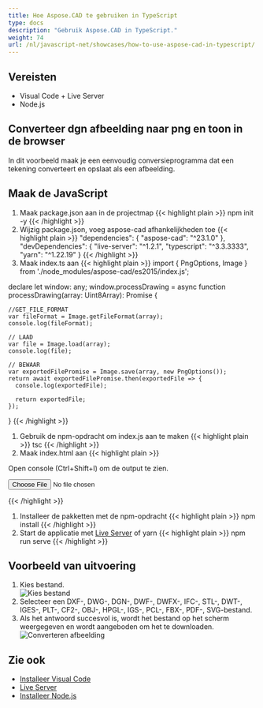 ```yaml
---
title: Hoe Aspose.CAD te gebruiken in TypeScript
type: docs
description: "Gebruik Aspose.CAD in TypeScript."
weight: 74
url: /nl/javascript-net/showcases/how-to-use-aspose-cad-in-typescript/
---
```


## Vereisten
- Visual Code + Live Server
- Node.js

## Converteer dgn afbeelding naar png en toon in de browser

In dit voorbeeld maak je een eenvoudig conversieprogramma dat een tekening converteert en opslaat als een afbeelding.

## Maak de JavaScript

1. Maak package.json aan in de projectmap
{{< highlight plain >}}
npm init -y
{{< /highlight >}}
1. Wijzig package.json, voeg aspose-cad afhankelijkheden toe
{{< highlight plain >}}
"dependencies": {
    "aspose-cad": "^23.1.0"
  },
 "devDependencies": {
    "live-server": "^1.2.1",
    "typescript": "^3.3.3333",
    "yarn": "^1.22.19"
  }
{{< /highlight >}}
1. Maak index.ts aan
{{< highlight plain >}}
import { PngOptions, Image } from './node_modules/aspose-cad/es2015/index.js';

declare let window: any;
window.processDrawing = async function processDrawing(array: Uint8Array): Promise<any> {

    //GET_FILE_FORMAT
    var fileFormat = Image.getFileFormat(array);
    console.log(fileFormat);
    
    // LAAD
    var file = Image.load(array);
    console.log(file);
    
    // BEWAAR
    var exportedFilePromise = Image.save(array, new PngOptions());
    return await exportedFilePromise.then(exportedFile => {
      console.log(exportedFile);
      
      return exportedFile;
    });
}
{{< /highlight >}}
1. Gebruik de npm-opdracht om index.js aan te maken
{{< highlight plain >}}
tsc
{{< /highlight >}}
1. Maak index.html aan
{{< highlight plain >}}
<!DOCTYPE html>
Open console (Ctrl+Shift+I) om de output te zien.

<script src="./node_modules/aspose-cad/dotnet.js"></script>
<script type="module" src="./node_modules/aspose-cad/es2015/index-js.js"></script>

<body>
	<input id="file" type="file">
	<img id="image" />
</body>

<script>
window.onload = async function () {
	document.querySelector('input').addEventListener('change', function() {
      var reader = new FileReader();
      reader.onload = function() {
      
          var arrayBuffer = this.result;
          var array = new Uint8Array(arrayBuffer);
          
		  //GET_FILE_FORMAT
		  fileFormat = Aspose.CAD.Image.getFileFormat(array);
          console.log(fileFormat);
		  
		  // LAAD
		  file = Aspose.CAD.Image.load(array);
          console.log(file);
		  
		  // BEWAAR
		  exportedFilePromise = Aspose.CAD.Image.save(array, new Aspose.CAD.PngOptions());
		  exportedFilePromise.then(exportedFile => {
			console.log(exportedFile);
			
			var urlCreator = window.URL || window.webkitURL;
			var blob = new Blob([exportedFile], { type: 'application/octet-stream' });
            var imageUrl = urlCreator.createObjectURL(blob);
            document.querySelector("#image").src = imageUrl;
		  });
      }
	  
      reader.readAsArrayBuffer(this.files[0]);
    }, 
	false);
};
</script>
{{< /highlight >}}

1. Installeer de pakketten met de npm-opdracht
{{< highlight plain >}}
npm install
{{< /highlight >}}
1. Start de applicatie met [Live Server](https://marketplace.visualstudio.com/items?itemName=ritwickdey.LiveServer/) of yarn
{{< highlight plain >}}
npm run serve
{{< /highlight >}}

## Voorbeeld van uitvoering

1. Kies bestand.<br>
![Kies bestand](/cad/_assets/javascript-net/typescript/choose-file.png)<br>
1. Selecteer een DXF-, DWG-, DGN-, DWF-, DWFX-, IFC-, STL-, DWT-, IGES-, PLT-, CF2-, OBJ-, HPGL-, IGS-, PCL-, FBX-, PDF-, SVG-bestand.
1. Als het antwoord succesvol is, wordt het bestand op het scherm weergegeven en wordt aangeboden om het te downloaden.<br>
![Converteren afbeelding](/cad/_assets/javascript-net/typescript/convert-image.png)<br>
## Zie ook

- [Installeer Visual Code](https://code.visualstudio.com/)
- [Live Server](https://marketplace.visualstudio.com/items?itemName=ritwickdey.LiveServer/)
- [Installeer Node.js](https://nodejs.org/en/)
